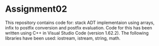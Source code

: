 # Assignment02
 This repository contains code for: stack ADT implementaion using arrays, infix to postfix conversion and postfix evaluation.
 Code for this has been written using C++ in Visual Studio Code (version 1.62.2).
 The following libraries have been used: iostream, istream, string, math.
